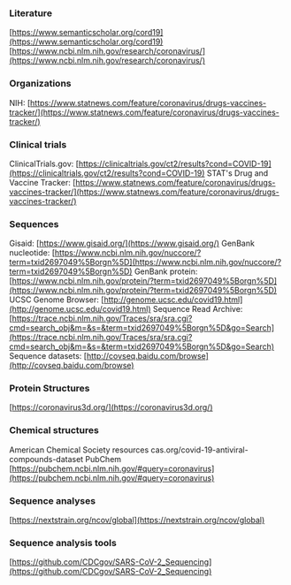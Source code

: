 
### Literature
[https://www.semanticscholar.org/cord19](https://www.semanticscholar.org/cord19)
[https://www.ncbi.nlm.nih.gov/research/coronavirus/](https://www.ncbi.nlm.nih.gov/research/coronavirus/)

### Organizations
NIH:
[https://www.statnews.com/feature/coronavirus/drugs-vaccines-tracker/](https://www.statnews.com/feature/coronavirus/drugs-vaccines-tracker/)

### Clinical trials
ClinicalTrials.gov:
[https://clinicaltrials.gov/ct2/results?cond=COVID-19](https://clinicaltrials.gov/ct2/results?cond=COVID-19)
STAT's Drug and Vaccine Tracker:
[https://www.statnews.com/feature/coronavirus/drugs-vaccines-tracker/](https://www.statnews.com/feature/coronavirus/drugs-vaccines-tracker/)


### Sequences
Gisaid: [https://www.gisaid.org/](https://www.gisaid.org/)
 GenBank nucleotide: [https://www.ncbi.nlm.nih.gov/nuccore/?term=txid2697049%5Borgn%5D](https://www.ncbi.nlm.nih.gov/nuccore/?term=txid2697049%5Borgn%5D)
 GenBank protein:
[https://www.ncbi.nlm.nih.gov/protein/?term=txid2697049%5Borgn%5D](https://www.ncbi.nlm.nih.gov/protein/?term=txid2697049%5Borgn%5D)
UCSC Genome Browser:
[http://genome.ucsc.edu/covid19.html](http://genome.ucsc.edu/covid19.html)
Sequence Read Archive:
[https://trace.ncbi.nlm.nih.gov/Traces/sra/sra.cgi?cmd=search_obj&m=&s=&term=txid2697049%5Borgn%5D&go=Search](https://trace.ncbi.nlm.nih.gov/Traces/sra/sra.cgi?cmd=search_obj&m=&s=&term=txid2697049%5Borgn%5D&go=Search)
Sequence datasets:
[http://covseq.baidu.com/browse](http://covseq.baidu.com/browse)

### Protein Structures
[https://coronavirus3d.org/](https://coronavirus3d.org/)

### Chemical structures
American Chemical Society resources
cas.org/covid-19-antiviral-compounds-dataset
PubChem
[https://pubchem.ncbi.nlm.nih.gov/#query=coronavirus](https://pubchem.ncbi.nlm.nih.gov/#query=coronavirus)

### Sequence analyses
[https://nextstrain.org/ncov/global](https://nextstrain.org/ncov/global)

### Sequence analysis tools
[https://github.com/CDCgov/SARS-CoV-2_Sequencing](https://github.com/CDCgov/SARS-CoV-2_Sequencing)



<!--stackedit_data:
eyJoaXN0b3J5IjpbLTQ4NTMzNTk5LC0xMTYzOTMzMTU2LC02OD
Q4OTk1MDcsNzMwOTk4MTE2XX0=
-->